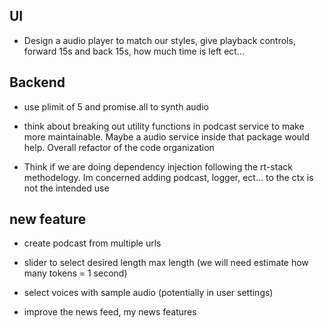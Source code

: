 ## UI 
- Design a audio player to match our styles, give playback controls, forward 15s and back 15s, how much time is left ect...


## Backend 
- use plimit of 5 and promise.all to synth audio 

- think about breaking out utility functions in podcast service to make more maintainable.  Maybe a audio service inside that package would help.  Overall refactor of the code organization

- Think if we are doing dependency injection following the rt-stack methodelogy.  Im concerned adding podcast, logger, ect... to the ctx is not the intended use

## new feature
- create podcast from multiple urls 

- slider to select desired length max length (we will need estimate how many tokens = 1 second)

- select voices with sample audio (potentially in user settings)

- improve the news feed, my news features 


